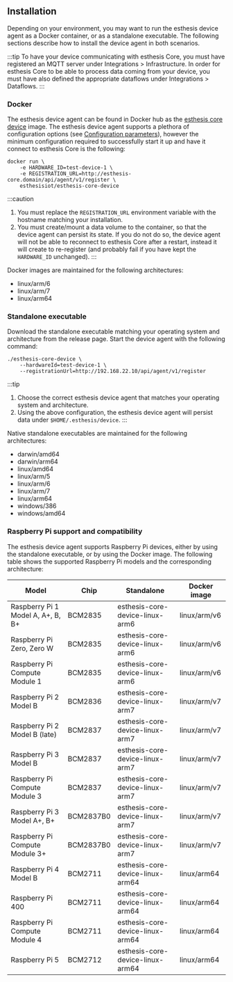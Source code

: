 ## Installation

Depending on your environment, you may want to run the esthesis device agent as a Docker container,
or as a standalone executable. The following sections describe how to install the device agent in
both scenarios.

:::tip
To have your device communicating with esthesis Core, you must have registered an MQTT server
under Integrations > Infrastructure. In order for esthesis Core to be able to process data coming
from your device, you must have also defined the appropriate dataflows under Integrations > Dataflows.
:::

### Docker
The esthesis device agent can be found in Docker hub as the
[esthesis core device](https://hub.docker.com/repository/docker/esthesisiot/esthesis-core-device/general)
image. The esthesis device agent supports a plethora of configuration options (see
[Configuration parameters](02-Configuration%20parameters.md)), however the minimum configuration
required to successfully start it up and have it connect to esthesis Core is the following:

```shell
docker run \
	-e HARDWARE_ID=test-device-1 \
	-e REGISTRATION_URL=http://esthesis-core.domain/api/agent/v1/register \
	esthesisiot/esthesis-core-device
```

:::caution
1. You must replace the `REGISTRATION_URL` environment variable with the hostname matching your installation.
2. You must create/mount a data volume to the container, so that the device agent can persist
its state. If you do not do so, the device agent will not be able to reconnect to esthesis Core
after a restart, instead it will create to re-register (and probably fail if you have kept the
`HARDWARE_ID` unchanged).
:::

Docker images are maintained for the following architectures:
- linux/arm/6
- linux/arm/7
- linux/arm64

### Standalone executable
Download the standalone executable matching your operating system and architecture from the release
page. Start the device agent with the following command:

```shell
./esthesis-core-device \
	--hardwareId=test-device-1 \
	--registrationUrl=http://192.168.22.10/api/agent/v1/register
```

:::tip
1. Choose the correct esthesis device agent that matches your operating system and architecture.
2. Using the above configuration, the esthesis device agent will persist data under
`$HOME/.esthesis/device`.
:::

Native standalone executables are maintained for the following architectures:
- darwin/amd64
- darwin/arm64
- linux/amd64
- linux/arm/5
- linux/arm/6
- linux/arm/7
- linux/arm64
- windows/386
- windows/amd64

### Raspberry Pi support and compatibility
The esthesis device agent supports Raspberry Pi devices, either by using the standalone executable,
or by using the Docker image. The following table shows the supported Raspberry Pi models and the
corresponding architecture:

| Model                             | Chip      | Standalone                        | Docker image |
|-----------------------------------|-----------|-----------------------------------|--------------|
| Raspberry Pi 1 Model A, A+, B, B+ | BCM2835   | esthesis-core-device-linux-arm6   | linux/arm/v6 |
| Raspberry Pi Zero, Zero W         | BCM2835   | esthesis-core-device-linux-arm6   | linux/arm/v6 |
| Raspberry Pi Compute Module 1		 | BCM2835   | esthesis-core-device-linux-arm6   | linux/arm/v6 |
| Raspberry Pi 2 Model B            | BCM2836   | esthesis-core-device-linux-arm7   | linux/arm/v7 |
| Raspberry Pi 2 Model B (late)     | BCM2837   | esthesis-core-device-linux-arm7   | linux/arm/v7 |
| Raspberry Pi 3 Model B            | BCM2837   | esthesis-core-device-linux-arm7   | linux/arm/v7 |
| Raspberry Pi Compute Module 3     | BCM2837   | esthesis-core-device-linux-arm7   | linux/arm/v7 |
| Raspberry Pi 3 Model A+, B+       | BCM2837B0 | esthesis-core-device-linux-arm7   | linux/arm/v7 |
| Raspberry Pi Compute Module 3+    | BCM2837B0 | esthesis-core-device-linux-arm7   | linux/arm/v7 |
| Raspberry Pi 4 Model B            | BCM2711   | esthesis-core-device-linux-arm64  | linux/arm64  |
| Raspberry Pi 400                  | BCM2711   | esthesis-core-device-linux-arm64  | linux/arm64  |
| Raspberry Pi Compute Module 4     | BCM2711   | esthesis-core-device-linux-arm64  | linux/arm64  |
| Raspberry Pi 5             			 | BCM2712   | esthesis-core-device-linux-arm64  | linux/arm64  |

